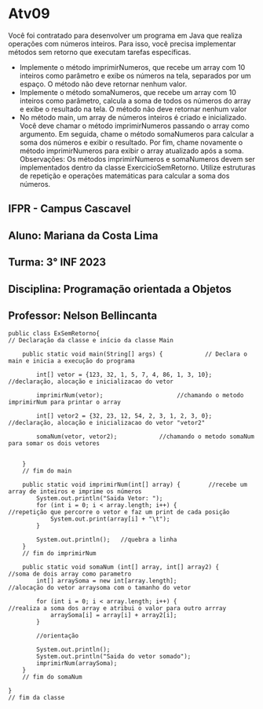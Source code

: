 # Atv09

Você foi contratado para desenvolver um programa em Java que realiza operações com números inteiros. Para isso, você precisa implementar métodos sem retorno que executam tarefas específicas. 
- Implemente o método imprimirNumeros, que recebe um array com 10 inteiros como parâmetro e exibe os números na tela, separados por um espaço. O método não deve retornar nenhum valor.
- Implemente o método somaNumeros, que recebe um array com 10 inteiros como parâmetro, calcula a soma de todos os números do array e exibe o resultado na tela. O método não deve retornar nenhum valor 
- No método main, um array de números inteiros é criado e inicializado. Você deve chamar o método imprimirNumeros passando o array como argumento. Em seguida, chame o método somaNumeros para calcular a soma dos números e exibir o resultado. Por fim, chame novamente o método imprimirNumeros para exibir o array atualizado após a soma.
Observações:
Os métodos imprimirNumeros e somaNumeros devem ser implementados dentro da classe ExercicioSemRetorno.
Utilize estruturas de repetição e operações matemáticas para calcular a soma dos números.


## IFPR - Campus Cascavel
## Aluno: Mariana da Costa Lima
## Turma: 3° INF 2023
## Disciplina: Programação orientada a Objetos 
## Professor: Nelson Bellincanta

```
public class ExSemRetorno{                                                  // Declaração da classe e início da classe Main 
    
    public static void main(String[] args) {            // Declara o main e inicia a execução do programa 

        int[] vetor = {123, 32, 1, 5, 7, 4, 86, 1, 3, 10};              //declaração, alocação e inicializacao do vetor  

        imprimirNum(vetor);                     //chamando o metodo imprimirNum para printar o array 

        int[] vetor2 = {32, 23, 12, 54, 2, 3, 1, 2, 3, 0};   //declaração, alocação e inicializacao do vetor "vetor2" 

        somaNum(vetor, vetor2);            //chamando o metodo somaNum para somar os dois vetores 

        
    } 
    // fim do main
    
    public static void imprimirNum(int[] array) {        //recebe um array de inteiros e imprime os números
        System.out.println("Saida Vetor: ");
        for (int i = 0; i < array.length; i++) {             //repetição que percorre o vetor e faz um print de cada posição
            System.out.print(array[i] + "\t");
        }
        
        System.out.println();   //quebra a linha
    } 
    // fim do imprimirNum

    public static void somaNum (int[] array, int[] array2) {             //soma de dois array como parametro 
        int[] arraySoma = new int[array.length];                       //alocação do vetor arraysoma com o tamanho do vetor

        for (int i = 0; i < array.length; i++) {              //realiza a soma dos array e atribui o valor para outro arrray
            arraySoma[i] = array[i] + array2[i];
        }

        //orientação

        System.out.println();
        System.out.println("Saida do vetor somado");
        imprimirNum(arraySoma);
    } 
    // fim do somaNum

}
// fim da classe 

```

